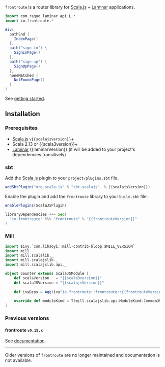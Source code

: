 `frontroute` is a router library for [Scala.js](https://www.scala-js.org/) + [Laminar](https://laminar.dev/) applications.

```scala
import com.raquo.laminar.api.L.*
import io.frontroute.*

div(
  pathEnd {
    IndexPage()
  },
  path("sign-in") {
    SignInPage()
  },
  path("sign-up") {
    SignUpPage()
  },
  noneMatched {
    NotFoundPage()
  }
)
```

See [getting started](/getting-started).

## Installation

### Prerequisites

* [Scala.js](https://www.scala-js.org/) `v{{scalajsVersion}}`+
* Scala 2.13 or {{scala3version}}+
* [Laminar](https://laminar.dev/) {{laminarVersion}} (it will be added to your project's dependencies transitively)

### sbt

Add the [Scala.js](https://www.scala-js.org/) plugin to your `project/plugins.sbt` file.

```scala
addSbtPlugin("org.scala-js" % "sbt-scalajs"  % {{scalajsVersion}})
```

Enable the plugin and add the `frontroute` library to your `build.sbt` file:

```scala
enablePlugins(ScalaJSPlugin)

libraryDependencies ++= Seq(
  "io.frontroute" %%% "frontroute" % "{{frontrouteVersion}}"
)
```

### Mill

```scala
import $ivy.`com.lihaoyi::mill-contrib-bloop:$MILL_VERSION`
import mill._
import mill.scalalib._
import mill.scalajslib._
import mill.scalajslib.api._

object counter extends ScalaJSModule {
    def scalaVersion   = "{{scala3version}}"
    def scalaJSVersion = "{{scalajsVersion}}"
    
    def ivyDeps = Agg(ivy"io.frontroute::frontroute::{{frontrouteVersion}}")
    
    override def moduleKind = T(mill.scalajslib.api.ModuleKind.CommonJSModule)
}
```

### Previous versions

#### frontroute `v0.15.x`

See [documentation](https://frontroute.dev/v/0.15.x/).

---

Older versions of `frontroute` are no longer maintained and documentation is not available.



